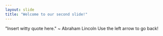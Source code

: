 ```yaml
---
layout: slide
title: "Welcome to our second slide!"
---
```

"Insert witty quote here." ~ Abraham Lincoln
Use the left arrow to go back!

